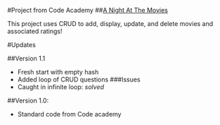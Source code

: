 #Project from Code Academy
##[A Night At The Movies](http://www.codecademy.com/courses/ruby-beginner-en-0i8v1/0/1?curriculum_id=5059f8619189a5000201fbcb)

This project uses CRUD to add, display, update, and delete movies and associated ratings!

#Updates

##Version 1.1
* Fresh start with empty hash
* Added loop of CRUD questions
###Issues
* Caught in infinite loop: *solved*

##Version 1.0:
* Standard code from Code academy